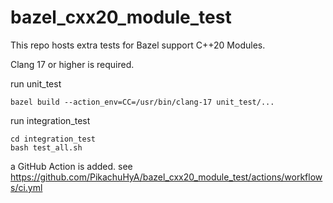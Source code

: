 # bazel_cxx20_module_test

This repo hosts extra tests for Bazel support C++20 Modules.

Clang 17 or higher is required.

run unit_test

```
bazel build --action_env=CC=/usr/bin/clang-17 unit_test/...
```

run integration_test

```
cd integration_test
bash test_all.sh
```

a GitHub Action is added. see https://github.com/PikachuHyA/bazel_cxx20_module_test/actions/workflows/ci.yml
